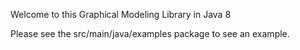 Welcome to this Graphical Modeling Library in Java 8

 Please see the src/main/java/examples package to see an example.
